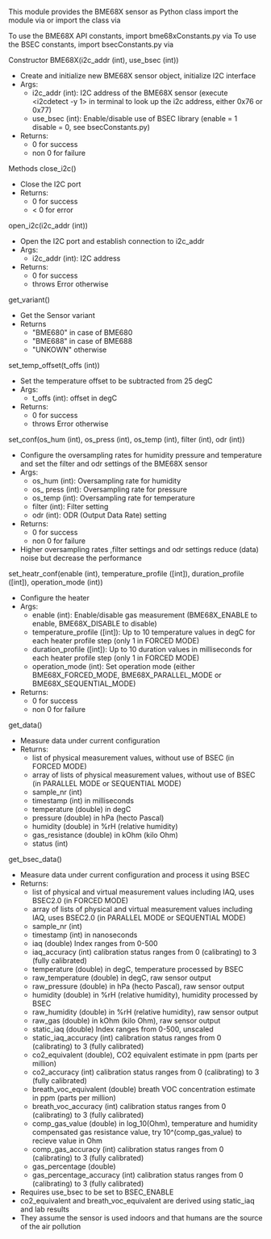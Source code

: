This module provides the BME68X sensor as Python class
import the module via <import bme68x> or import the class via <from bme68x import BME68X>

To use the BME68X API constants, import bme68xConstants.py via <import bme68xConstants.py as cnst>
To use the BSEC constants, import bsecConstants.py via <import bsecConstants as bsec>


Constructor
BME68X(i2c_addr (int), use_bsec (int))
- Create and initialize new BME68X sensor object, initialize I2C interface
- Args:
    - i2c_addr (int): I2C address of the BME68X sensor (execute <i2cdetect -y 1> in terminal to look up the i2c address, either 0x76 or 0x77)
    - use_bsec (int): Enable/disable use of BSEC library (enable = 1 disable = 0, see bsecConstants.py)
- Returns:
    - 0 for success
    - non 0 for failure


Methods
close_i2c()
- Close the I2C port
- Returns:
  - 0 for success
  - < 0 for error

open_i2c(i2c_addr (int))
- Open the I2C port and establish connection to i2c_addr
- Args:
  - i2c_addr (int): I2C address
- Returns:
  - 0 for success
  - throws Error otherwise

get_variant()
- Get the Sensor variant
- Returns
  - "BME680" in case of BME680
  - "BME688" in case of BME688
  - "UNKOWN" otherwise

set_temp_offset(t_offs (int))
- Set the temperature offset to be subtracted from 25 degC
- Args:
    - t_offs (int): offset in degC
- Returns:
    - 0 for success
    - throws Error otherwise

set_conf(os_hum (int), os_press (int), os_temp (int), filter (int), odr (int))
- Configure the oversampling rates for humidity pressure and temperature and set the filter and odr settings of the BME68X sensor
- Args:
    - os_hum (int): Oversampling rate for humidity
    - os_ press (int): Oversampling rate for pressure
    - os_temp (int): Oversampling rate for temperature
    - filter (int): Filter setting
    - odr (int): ODR (Output Data Rate) setting
- Returns:
    - 0 for success
    - non 0 for failure
- Higher oversampling rates ,filter settings and odr settings reduce (data) noise but decrease the performance

set_heatr_conf(enable (int), temperature_profile ([int]), duration_profile ([int]), operation_mode (int))
- Configure the heater
- Args:
    - enable (int): Enable/disable gas measurement (BME68X_ENABLE to enable, BME68X_DISABLE to disable)
    - temperature_profile ([int]): Up to 10 temperature values in degC for each heater profile step (only 1 in FORCED MODE)
    - duration_profile ([int]): Up to 10 duration values in milliseconds for each heater profile step (only 1 in FORCED MODE)
    - operation_mode (int): Set operation mode (either BME68X_FORCED_MODE, BME68X_PARALLEL_MODE or BME68X_SEQUENTIAL_MODE)
- Returns:
    - 0 for success
    - non 0 for failure

get_data()
- Measure data under current configuration
- Returns:
    - list of physical measurement values, without use of BSEC (in FORCED MODE)
    - array of lists of physical measurement values, without use of BSEC (in PARALLEL MODE or SEQUENTIAL MODE)
    - sample_nr (int)
    - timestamp (int) in milliseconds
    - temperature (double) in degC
    - pressure (double) in hPa (hecto Pascal)
    - humidity (double) in %rH (relative humidity)
    - gas_resistance (double) in kOhm (kilo Ohm)
    - status (int)


get_bsec_data()
- Measure data under current configuration and process it using BSEC
- Returns:
    - list of physical and virtual measurement values including IAQ, uses BSEC2.0 (in FORCED MODE)
    - array of lists of physical and virtual measurement values including IAQ, uses BSEC2.0 (in PARALLEL MODE or SEQUENTIAL MODE)
    - sample_nr (int)
    - timestamp (int) in nanoseconds
    - iaq (double) Index ranges from 0-500
    - iaq_accuracy (int) calibration status ranges from 0 (calibrating) to 3 (fully calibrated)
    - temperature (double) in degC, temperature processed by BSEC
    - raw_temperature (double) in degC, raw sensor output
    - raw_pressure (double) in hPa (hecto Pascal), raw sensor output
    - humidity (double) in %rH (relative humidity), humidity processed by BSEC
    - raw_humidity (double) in %rH (relative humidity), raw sensor output
    - raw_gas (double) in kOhm (kilo Ohm), raw sensor output
    - static_iaq (double) Index ranges from 0-500, unscaled
    - static_iaq_accuracy (int) calibration status ranges from 0 (calibrating) to 3 (fully calibrated)
    - co2_equivalent (double), CO2 equivalent estimate in ppm (parts per million)
    - co2_accuracy (int) calibration status ranges from 0 (calibrating) to 3 (fully calibrated)
    - breath_voc_equivalent (double) breath VOC concentration estimate in ppm (parts per million)
    - breath_voc_accuracy (int) calibration status ranges from 0 (calibrating) to 3 (fully calibrated)
    - comp_gas_value (double) in log_10(Ohm), temperature and humidity compensated gas resistance value, try 10^(comp_gas_value) to recieve value in Ohm
    - comp_gas_accuracy (int) calibration status ranges from 0 (calibrating) to 3 (fully calibrated)
    - gas_percentage (double) 
    - gas_percentage_accuracy (int) calibration status ranges from 0 (calibrating) to 3 (fully calibrated)
- Requires use_bsec to be set to BSEC_ENABLE
- co2_equivalent and breath_voc_equivalent are derived using static_iaq and lab results
- They assume the sensor is used indoors and that humans are the source of the air pollution